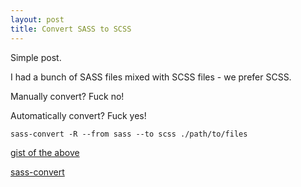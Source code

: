 ```yaml
---
layout: post
title: Convert SASS to SCSS
---
```


Simple post. 

I had a bunch of SASS files mixed with SCSS files - we prefer SCSS. 

Manually convert? Fuck no!

Automatically convert? Fuck yes!


```
sass-convert -R --from sass --to scss ./path/to/files
```

[gist of the above](https://gist.github.com/knowuh/1189728)

[sass-convert](https://github.com/SassDoc/sass-convert)


